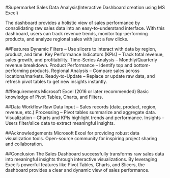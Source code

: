 #Supermarket Sales Data Analysis(Interactive Dashboard creation using MS Excel)

The dashboard provides a holistic view of sales performance by consolidating raw sales data into an easy-to-understand interface. With this dashboard, users can track revenue trends, monitor top-performing products, and analyze regional sales with just a few clicks.

##Features
Dynamic Filters – Use slicers to interact with data by region, product, and time. 
Key Performance Indicators (KPIs) – Track total revenue, sales growth, and profitability.
Time-Series Analysis – Monthly/Quarterly revenue breakdown. 
Product Performance – Identify top and bottom-performing products. 
Regional Analysis – Compare sales across locations/markets.
Ready-to-Update – Replace or update raw data, and refresh pivot tables to get new insights instantly.

##Requirements
Microsoft Excel (2016 or later recommended) 
Basic knowledge of Pivot Tables, Charts, and Filters.

##Data Workflow
Raw Data Input – Sales records (date, product, region, revenue, etc.)
Processing – Pivot tables summarize and aggregate data. 
Visualization – Charts and KPIs highlight trends and performance. 
Insights – Users filter/slice data to extract meaningful insights.

##Acknowledgements
Microsoft Excel for providing robust data visualization tools. 
Open-source community for inspiring project sharing and collaboration.

##Conclusion
The Sales Dashboard successfully transforms raw sales data into meaningful insights through interactive visualizations. By leveraging Excel’s powerful features like Pivot Tables, Charts, and Slicers, the dashboard provides a clear and dynamic view of sales performance.
